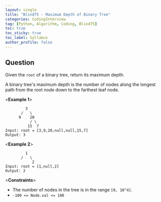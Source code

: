 ```yaml
---
layout: single
title: "Blind75 - Maximum Depth of Binary Tree"
categories: CodingInterview
tag: [Python, Algorithm, Coding, Blind75]
toc: true
toc_sticky: true
toc_label: Syllabus
author_profile: false
---
```


## Question

Given the `root` of a binary tree, return its maximum depth.

A binary tree's maximum depth is the number of nodes along the longest path from the root node down to the farthest leaf node.

<**Example 1**>

```
         3
       /   \
      9    20
           / \
          15  7
Input: root = [3,9,20,null,null,15,7]
Output: 3
```

<**Example 2**>

```
         1
       /   \
            2
Input: root = [1,null,2]
Output: 2
```

<**Constraints**>

- The number of nodes in the tree is in the range `[0, 10^4]`.
- `-100 <= Node.val <= 100`
